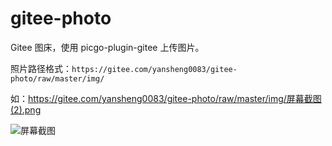 # gitee-photo

Gitee 图床，使用 picgo-plugin-gitee 上传图片。

照片路径格式：`https://gitee.com/yansheng0083/gitee-photo/raw/master/img/`

如：<https://gitee.com/yansheng0083/gitee-photo/raw/master/img/屏幕截图(2).png>

![屏幕截图](https://gitee.com/yansheng0083/gitee-photo/raw/master/img/屏幕截图(2).png)


